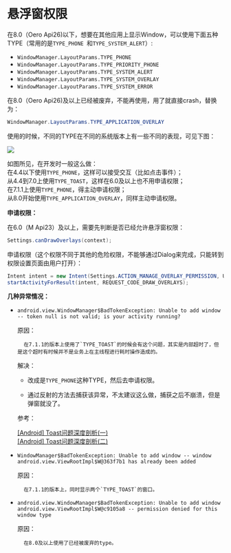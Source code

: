 # 悬浮窗权限

在8.0（Oero Api26)以下，想要在其他应用上显示Window，可以使用下面五种TYPE（常用的是`TYPE_PHONE `和`TYPE_SYSTEM_ALERT`）:

* `WindowManager.LayoutParams.TYPE_PHONE`
* `WindowManager.LayoutParams.TYPE_PRIORITY_PHONE`
* `WindowManager.LayoutParams.TYPE_SYSTEM_ALERT`
* `WindowManager.LayoutParams.TYPE_SYSTEM_OVERLAY`
* `WindowManager.LayoutParams.TYPE_SYSTEM_ERROR`

在8.0（Oero Api26)及以上已经被废弃，不能再使用，用了就直接crash，替换为：

```java
WindowManager.LayoutParams.TYPE_APPLICATION_OVERLAY
```

使用的时候，不同的TYPE在不同的系统版本上有一些不同的表现，可见下图：

![](https://shanghai-1252949174.cos.ap-shanghai.myqcloud.com/20190818/overlay.png)

如图所见，在开发时一般这么做：  
在4.4以下使用`TYPE_PHONE`，这样可以接受交互（比如点击事件）；  
从4.4到7.0上使用`TYPE_TOAST`，这样在6.0及以上也不用申请权限；  
在7.1.1上使用`TYPE_PHONE`，得主动申请权限；  
从8.0开始使用`TYPE_APPLICATION_OVERLAY`，同样主动申请权限。

**申请权限：**

在6.0（M Api23）及以上，需要先判断是否已经允许悬浮窗权限：

```java
Settings.canDrawOverlays(context);
```

申请权限（这个权限不同于其他的危险权限，不能够通过Dialog来完成，只能转到权限设置页面由用户打开）：

```java
Intent intent = new Intent(Settings.ACTION_MANAGE_OVERLAY_PERMISSION, Uri.parse("package:" + context.getPackageName()));
startActivityForResult(intent, REQUEST_CODE_DRAW_OVERLAYS);
```

**几种异常情况：**

* `android.view.WindowManager$BadTokenException: Unable to add window -- token null is not valid; is your activity running?`

    原因：

        在7.1.1的版本上使用了`TYPE_TOAST`的时候会有这个问题，其实是内部超时了，但是这个超时有时候并不是业务上在主线程进行耗时操作造成的。

    解决：

    * 改成是`TYPE_PHONE`这种TYPE，然后去申请权限。

    * 通过反射的方法去捕获该异常，不太建议这么做，捕获之后不崩溃，但是弹窗就没了。

    参考：

    [[Android] Toast问题深度剖析(一)](https://cloud.tencent.com/developer/article/1034225)  
    [[Android] Toast问题深度剖析(二)](https://cloud.tencent.com/developer/article/1034223)

* `WindowManager$BadTokenException: Unable to add window -- window android.view.ViewRootImpl$W@363f7b1 has already been added`

    原因：

        在7.1.1的版本上，同时显示两个`TYPE_TOAST`的窗口。

* `android.view.WindowManager$BadTokenException: Unable to add window android.view.ViewRootImpl$W@c9105a8 -- permission denied for this window type`

    原因：

        在8.0及以上使用了已经被废弃的type。